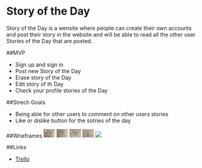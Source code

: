 # Story of the Day

Story of the Day is a wensite where people can create their own accounts and post their story in the website and will be able to read all the other user Stories of the Day that are posted.

##MVP
* Sign up and sign in
* Post new Story of the Day
* Erase story of the Day
* Edit story of th Day
* Check your profile stories of the Day

##Strech Goals
* Being able for other users to comment on other users stories
* Like or dislike button for the sotries of the day

##Wrieframes
<img src="./assets/1.jpg" style="width: 30px;">
<img src="./assets/2.jpg" style="width: 30px;">
<img src="./assets/3.jpg" style="width: 30px;">
<img src="./assets/4.jpg" style="width: 30px;">
<img src="./assets/ERB.jpg" style="width: 30px;">


##Links

* [Trello](https://trello.com/b/Dfe71iIC/project-2)
